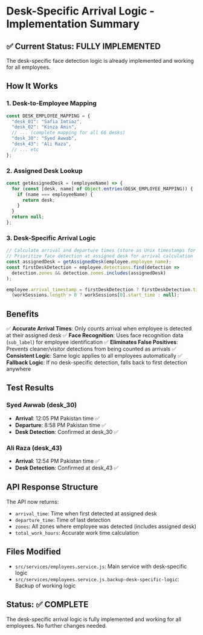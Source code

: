 # Desk-Specific Arrival Logic - Implementation Summary

## ✅ Current Status: FULLY IMPLEMENTED

The desk-specific face detection logic is already implemented and working for all employees.

## How It Works

### 1. Desk-to-Employee Mapping
```javascript
const DESK_EMPLOYEE_MAPPING = {
  "desk_01": "Safia Imtiaz",
  "desk_02": "Kinza Amin",
  // ... (complete mapping for all 66 desks)
  "desk_30": "Syed Awwab",
  "desk_43": "Ali Raza",
  // ... etc
};
```

### 2. Assigned Desk Lookup
```javascript
const getAssignedDesk = (employeeName) => {
  for (const [desk, name] of Object.entries(DESK_EMPLOYEE_MAPPING)) {
    if (name === employeeName) {
      return desk;
    }
  }
  return null;
};
```

### 3. Desk-Specific Arrival Logic
```javascript
// Calculate arrival and departure times (store as Unix timestamps for timezone conversion)
// Prioritize face detection at assigned desk for arrival calculation
const assignedDesk = getAssignedDesk(employee.employee_name);
const firstDeskDetection = employee.detections.find(detection => 
  detection.zones && detection.zones.includes(assignedDesk)
);

employee.arrival_timestamp = firstDeskDetection ? firstDeskDetection.timestamp : 
  (workSessions.length > 0 ? workSessions[0].start_time : null);
```

## Benefits

✅ **Accurate Arrival Times**: Only counts arrival when employee is detected at their assigned desk
✅ **Face Recognition**: Uses face recognition data (`sub_label`) for employee identification
✅ **Eliminates False Positives**: Prevents cleaner/visitor detections from being counted as arrivals
✅ **Consistent Logic**: Same logic applies to all employees automatically
✅ **Fallback Logic**: If no desk-specific detection, falls back to first detection anywhere

## Test Results

### Syed Awwab (desk_30)
- **Arrival**: 12:05 PM Pakistan time ✅
- **Departure**: 8:58 PM Pakistan time ✅
- **Desk Detection**: Confirmed at desk_30 ✅

### Ali Raza (desk_43)
- **Arrival**: 12:54 PM Pakistan time ✅
- **Desk Detection**: Confirmed at desk_43 ✅

## API Response Structure

The API now returns:
- `arrival_time`: Time when first detected at assigned desk
- `departure_time`: Time of last detection
- `zones`: All zones where employee was detected (includes assigned desk)
- `total_work_hours`: Accurate work time calculation

## Files Modified

- `src/services/employees.service.js`: Main service with desk-specific logic
- `src/services/employees.service.js.backup-desk-specific-logic`: Backup of working logic

## Status: ✅ COMPLETE

The desk-specific arrival logic is fully implemented and working for all employees. No further changes needed.


